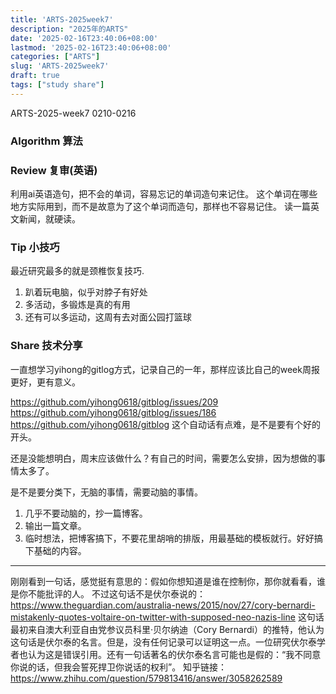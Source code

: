 ```yaml
---
title: 'ARTS-2025week7'
description: "2025年的ARTS"
date: '2025-02-16T23:40:06+08:00'
lastmod: '2025-02-16T23:40:06+08:00'
categories: ["ARTS"]
slug: 'ARTS-2025week7'
draft: true
tags: ["study share"]
---
```


ARTS-2025-week7
0210-0216

### Algorithm 算法



### Review 复审(英语)
利用ai英语造句，把不会的单词，容易忘记的单词造句来记住。
这个单词在哪些地方实际用到，而不是故意为了这个单词而造句，那样也不容易记住。
读一篇英文新闻，就硬读。

### Tip 小技巧

最近研究最多的就是颈椎恢复技巧.
1. 趴着玩电脑，似乎对脖子有好处
2. 多活动，多锻炼是真的有用
3. 还有可以多运动，这周有去对面公园打篮球

### Share 技术分享

一直想学习yihong的gitlog方式，记录自己的一年，那样应该比自己的week周报更好，更有意义。

https://github.com/yihong0618/gitblog/issues/209
https://github.com/yihong0618/gitblog/issues/186
https://github.com/yihong0618/gitblog
这个自动话有点难，是不是要有个好的开头。

还是没能想明白，周末应该做什么？有自己的时间，需要怎么安排，因为想做的事情太多了。

是不是要分类下，无脑的事情，需要动脑的事情。
1. 几乎不要动脑的，抄一篇博客。
2. 输出一篇文章。
3. 临时想法，把博客搞下，不要花里胡哨的排版，用最基础的模板就行。好好搞下基础的内容。

---

刚刚看到一句话，感觉挺有意思的：假如你想知道是谁在控制你，那你就看看，谁是你不能批评的人。
不过这句话不是伏尔泰说的：
https://www.theguardian.com/australia-news/2015/nov/27/cory-bernardi-mistakenly-quotes-voltaire-on-twitter-with-supposed-neo-nazis-line
这句话最初来自澳大利亚自由党参议员科里·贝尔纳迪（Cory Bernardi）的推特，他认为这句话是伏尔泰的名言。但是，没有任何记录可以证明这一点。一位研究伏尔泰学者也认为这是错误引用。还有一句话著名的伏尔泰名言可能也是假的：“我不同意你说的话，但我会誓死捍卫你说话的权利”。
知乎链接：https://www.zhihu.com/question/579813416/answer/3058262589
